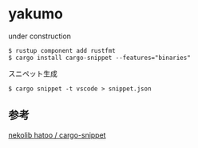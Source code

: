 # yakumo
under construction

```shell
$ rustup component add rustfmt
$ cargo install cargo-snippet --features="binaries"
```

スニペット生成
```shell
$ cargo snippet -t vscode > snippet.json
```

## 参考
[ nekolib ](https://rsk0315.github.io/library-rs/nekolib/)
[ hatoo / cargo-snippet ](https://github.com/hatoo/cargo-snippet)